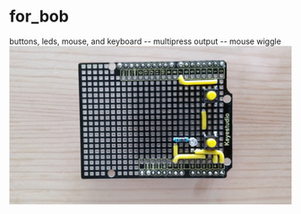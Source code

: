 # for_bob
buttons, leds, mouse, and keyboard -- multipress output -- mouse wiggle
![alt text](https://github.com/killjoy5k/for_bob/blob/master/20190724_082200.jpg?raw=true)
